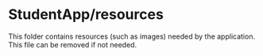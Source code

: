 # StudentApp/resources

This folder contains resources (such as images) needed by the application. This file can
be removed if not needed.
